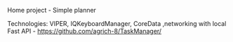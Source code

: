 Home project - Simple planner

Technologies: VIPER, IQKeyboardManager, CoreData ,networking with local Fast API - https://github.com/agrich-8/TaskManager/
